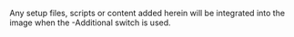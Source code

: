 Any setup files, scripts or content added herein will be integrated into the image when the -Additional switch is used.